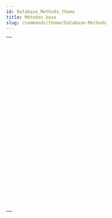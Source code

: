 ```yaml
---
id: Database_Methods_theme
title: Métodos base
slug: /commands/theme/Database-Methods
---
```


|                                                                                                                                                               |
| ------------------------------------------------------------------------------------------------------------------------------------------------------------- |
| [<!-- INCLUDE #_command_.On Backup Shutdown database method.Syntax -->](../../commands-legacy/on-backup-shutdown-database-method.md)<br/>                     |
| [<!-- INCLUDE #_command_.On Backup Startup database method.Syntax -->](../../commands-legacy/on-backup-startup-database-method.md)<br/>                       |
| [<!-- INCLUDE #_command_.On Drop database method.Syntax -->](../../commands-legacy/on-drop-database-method.md)<br/>                                           |
| [<!-- INCLUDE #_command_.On Exit database method.Syntax -->](../../commands-legacy/on-exit-database-method.md)<br/>                                           |
| [<!-- INCLUDE #_command_.On Host Database Event database method.Syntax -->](../../commands-legacy/on-host-database-event-database-method.md)<br/>             |
| [<!-- INCLUDE #_command_.On Mobile App Action database method.Syntax -->](../../commands-legacy/on-mobile-app-action-database-method.md)<br/>                 |
| [<!-- INCLUDE #_command_.On Mobile App Authentication database method.Syntax -->](../../commands-legacy/on-mobile-app-authentication-database-method.md)<br/> |
| [<!-- INCLUDE #_command_.On REST Authentication database method.Syntax -->](../../commands-legacy/on-rest-authentication-database-method.md)<br/>             |
| [<!-- INCLUDE #_command_.On Server Close Connection database method.Syntax -->](../../commands-legacy/on-server-close-connection-database-method.md)<br/>     |
| [<!-- INCLUDE #_command_.On Server Open Connection database method.Syntax -->](../../commands-legacy/on-server-open-connection-database-method.md)<br/>       |
| [<!-- INCLUDE #_command_.On Server Shutdown database method.Syntax -->](../../commands-legacy/on-server-shutdown-database-method.md)<br/>                     |
| [<!-- INCLUDE #_command_.On Server Startup database method.Syntax -->](../../commands-legacy/on-server-startup-database-method.md)<br/>                       |
| [<!-- INCLUDE #_command_.On SQL Authentication database method.Syntax -->](../../commands-legacy/on-sql-authentication-database-method.md)<br/>               |
| [<!-- INCLUDE #_command_.On Startup database method.Syntax -->](../../commands-legacy/on-startup-database-method.md)<br/>                                     |
| [<!-- INCLUDE #_command_.On System Event database method.Syntax -->](../../commands-legacy/on-system-event-database-method.md)<br/>                           |
| [<!-- INCLUDE #_command_.On Web Authentication database method.Syntax -->](../../commands-legacy/on-web-authentication-database-method.md)<br/>               |
| [<!-- INCLUDE #_command_.On Web Connection database method.Syntax -->](../../commands-legacy/on-web-connection-database-method.md)<br/>                       |
| [<!-- INCLUDE #_command_.On Web Legacy Close Session database method.Syntax -->](../../commands-legacy/on-web-legacy-close-session-database-method.md)<br/>   |
